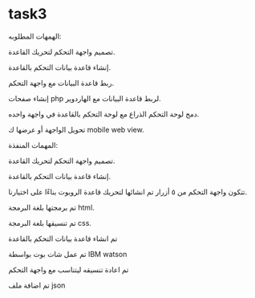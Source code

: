 # task3



الهمهات المطلوبه:

تصميم واجهة التحكم لتحريك القاعدة.

إنشاء قاعدة بيانات التحكم بالقاعدة.

ربط قاعدة البيانات مع واجهة التحكم.

إنشاء صفحات php لربط قاعدة البيانات مع الهاردوير.

دمج لوحة التحكم الذراع مع لوحة التحكم بالقاعدة في واجهة واحده.

تحويل الواجهة أو عرضها ك mobile web view.

المهمات المنفذة:

تصميم واجهة التحكم لتحريك القاعدة.

إنشاء قاعدة بيانات التحكم بالقاعدة.

تتكون واجهة التحكم من ٥ أزرار تم انشائها لتحريك قاعدة الروبوت بناءًا على اختيارنا.

تم برمجتها بلغة البرمجة html.

تم تنسيقها بلغة البرمجة css.

تم انشاء قاعدة بيانات التحكم بالقاعدة



تم عمل شات بوت بواسطة IBM watson


تم اعادة تنسيقه ليتناسب مع واجهة التحكم


تم اضافة ملف 
json 

